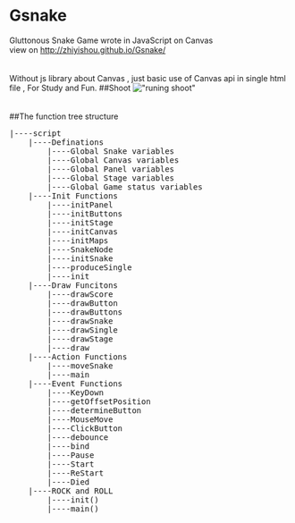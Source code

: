 # Gsnake
Gluttonous Snake Game wrote in JavaScript on Canvas  
view on http://zhiyishou.github.io/Gsnake/  
<br>
<br>
Without js library about Canvas , just basic use of Canvas api in single html file , For Study and Fun.
##Shoot
!["runing shoot"](http://zhiyishou.github.io/Gsnake/images/shoot_2.png)  
<br>
<br>
##The function tree structure
<pre>
|----script   
    |----Definations
        |----Global Snake variables
        |----Global Canvas variables
        |----Global Panel variables
        |----Global Stage variables
        |----Global Game status variables
    |----Init Functions
        |----initPanel
        |----initButtons
        |----initStage
        |----initCanvas
        |----initMaps
        |----SnakeNode
        |----initSnake
        |----produceSingle
        |----init
    |----Draw Funcitons
        |----drawScore
        |----drawButton
        |----drawButtons
        |----drawSnake
        |----drawSingle
        |----drawStage
        |----draw
    |----Action Functions
        |----moveSnake
        |----main
    |----Event Functions
        |----KeyDown
        |----getOffsetPosition
        |----determineButton
        |----MouseMove
        |----ClickButton
        |----debounce
        |----bind
        |----Pause
        |----Start
        |----ReStart
        |----Died
    |----ROCK and ROLL
        |----init()
        |----main()
</pre>
